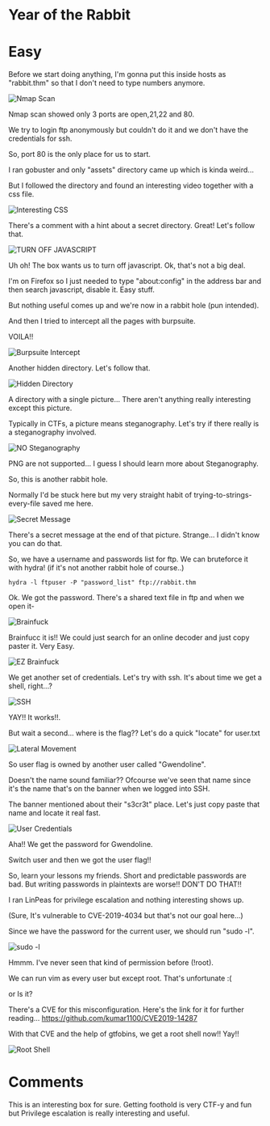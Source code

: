 # Year of the Rabbit 
# Easy

Before we start doing anything, I'm gonna put this inside hosts as "rabbit.thm" so that I don't need to type numbers anymore. 

![Nmap Scan](https://github.com/SoePhonePyae/CTF-Writeups/blob/main/TryHackMe/Pics/1.rabbit_enum.png)

Nmap scan showed only 3 ports are open,21,22 and 80.

We try to login ftp anonymously but couldn't do it and we don't have the credentials for ssh. 

So, port 80 is the only place for us to start.

I ran gobuster and only "assets" directory came up which is kinda weird...

But I followed the directory and found an interesting video together with a css file.

![Interesting CSS](https://github.com/SoePhonePyae/CTF-Writeups/blob/main/TryHackMe/Pics/2.interestingcss.png)

There's a comment with a hint about a secret directory. Great! Let's follow that.

![TURN OFF JAVASCRIPT](https://github.com/SoePhonePyae/CTF-Writeups/blob/main/TryHackMe/Pics/3.turnoffjs.png)

Uh oh! The box wants us to turn off javascript. Ok, that's not a big deal.

I'm on Firefox so I just needed to type "about:config" in the address bar and then search javascript, disable it. Easy stuff.

But nothing useful comes up and we're now in a rabbit hole (pun intended).

And then I tried to intercept all the pages with burpsuite.

VOILA!!

![Burpsuite Intercept](https://github.com/SoePhonePyae/CTF-Writeups/blob/main/TryHackMe/Pics/4.burp_ss.png)

Another hidden directory. Let's follow that.

![Hidden Directory](https://github.com/SoePhonePyae/CTF-Writeups/blob/main/TryHackMe/Pics/5.hidden_dir.png)

A directory with a single picture... There aren't anything really interesting except this picture.

Typically in CTFs, a picture means steganography. Let's try if there really is a steganography involved. 

![NO Steganography](https://github.com/SoePhonePyae/CTF-Writeups/blob/main/TryHackMe/Pics/6.stuckhide.png)

PNG are not supported... I guess I should learn more about Steganography. 

So, this is another rabbit hole. 

Normally I'd be stuck here but my very straight habit of trying-to-strings-every-file saved me here.

![Secret Message](https://github.com/SoePhonePyae/CTF-Writeups/blob/main/TryHackMe/Pics/7.secretmsg.png)

There's a secret message at the end of that picture. Strange... I didn't know you can do that.

So, we have a username and passwords list for ftp. We can bruteforce it with hydra! (if it's not another rabbit hole of course..)

```
hydra -l ftpuser -P "password_list" ftp://rabbit.thm
```

Ok. We got the password. There's a shared text file in ftp and when we open it-

![Brainfuck](https://github.com/SoePhonePyae/CTF-Writeups/blob/main/TryHackMe/Pics/8.goodoldbrainfuck.png)

Brainfucc it is!! We could just search for an online decoder and just copy paster it. Very Easy.

![EZ Brainfuck](https://github.com/SoePhonePyae/CTF-Writeups/blob/main/TryHackMe/Pics/9.brainfuckdone.png)

We get another set of credentials. Let's try with ssh. It's about time we get a shell, right...?

![SSH](https://github.com/SoePhonePyae/CTF-Writeups/blob/main/TryHackMe/Pics/10.sshshell.png)

YAY!! It works!!.

But wait a second... where is the flag?? Let's do a quick "locate" for user.txt

![Lateral Movement](https://github.com/SoePhonePyae/CTF-Writeups/blob/main/TryHackMe/Pics/11.newuser.png)

So user flag is owned by another user called "Gwendoline".

Doesn't the name sound familiar?? Ofcourse we've seen that name since it's the name that's on the banner when we logged into SSH.

The banner mentioned about their "s3cr3t" place. Let's just copy paste that name and locate it real fast.

![User Credentials](https://github.com/SoePhonePyae/CTF-Writeups/blob/main/TryHackMe/Pics/12.lateral.png)

Aha!! We get the password for Gwendoline.

Switch user and then we got the user flag!!

So, learn your lessons my friends. Short and predictable passwords are bad. But writing passwords in plaintexts are worse!! DON'T DO THAT!!

I ran LinPeas for privilege escalation and nothing interesting shows up.

(Sure, It's vulnerable to CVE-2019-4034 but that's not our goal here...)

Since we have the password for the current user, we should run "sudo -l".

![sudo -l](https://github.com/SoePhonePyae/CTF-Writeups/blob/main/TryHackMe/Pics/13.weirdsudo.png)

Hmmm. I've never seen that kind of permission before (!root). 

We can run vim as every user but except root. That's unfortunate :(

or Is it? 

There's a CVE for this misconfiguration. Here's the link for it for further reading... 
https://github.com/kumar1100/CVE2019-14287

With that CVE and the help of gtfobins, we get a root shell now!! Yay!!

![Root Shell](https://github.com/SoePhonePyae/CTF-Writeups/blob/main/TryHackMe/Pics/14.root.png)


# Comments
  This is an interesting box for sure. Getting foothold is very CTF-y and fun but Privilege escalation is really interesting and useful.
